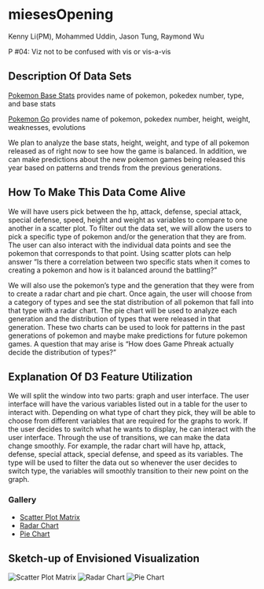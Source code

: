 # miesesOpening
Kenny Li(PM), Mohammed Uddin, Jason Tung, Raymond Wu

P #04: Viz not to be confused with vis or vis-a-vis

## Description Of Data Sets
[Pokemon Base Stats](https://github.com/fanzeyi/pokemon.json/blob/master/pokedex.json)
provides name of pokemon, pokedex number, type, and base stats

[Pokemon Go](https://raw.githubusercontent.com/Biuni/PokemonGO-Pokedex/master/pokedex.json)
provides name of pokemon, pokedex number, height, weight, weaknesses, evolutions

We plan to analyze the base stats, height, weight, and type of all pokemon released as of right now to see how the game is balanced. In 
addition, we can make predictions about the new pokemon games being released this year based on patterns and trends from the previous 
generations.

## How To Make This Data Come Alive
We will have users pick between the hp, attack, defense, special attack, special defense, speed, height and weight as variables to compare
to one another in a scatter plot. To filter out the data set, we will allow the users to pick a specific type of pokemon and/or the
generation that they are from. The user can also interact with the individual data points and see the pokemon that corresponds to that
point. Using scatter plots can help answer “Is there a correlation between two specific stats when it comes to creating a pokemon and how
is it balanced around the battling?”

We will also use the pokemon’s type and the generation that they were from to create a radar chart and pie chart. Once again, the user
will choose from a category of types and see the stat distribution of all pokemon that fall into that type with a radar chart. The pie
chart will be used to analyze each generation and the distribution of types that were released in that generation. These two charts can be
used to look for patterns in the past generations of pokemon and maybe make predictions for future pokemon games. A question that may
arise is “How does Game Phreak actually decide the distribution of types?”

## Explanation Of D3 Feature Utilization
We will split the window into two parts: graph and user interface. The user interface will have the various variables listed out in a
table for the user to interact with. Depending on what type of chart they pick, they will be able to choose from different variables that
are required for the graphs to work. If the user decides to switch what he wants to display, he can interact with the user interface.
Through the use of transitions, we can make the data change smoothly. For example, the radar chart will have hp, attack, defense, special
attack, special defense, and speed as its variables. The type will be used to filter the data out so whenever the user decides to switch
type, the variables will smoothly transition to their new point on the graph.

### Gallery
* [Scatter Plot Matrix](https://observablehq.com/@d3/scatterplot-matrix)
* [Radar Chart](https://www.visualcinnamon.com/2013/09/making-d3-radar-chart-look-bit-better.html)
* [Pie Chart](https://observablehq.com/@d3/pie-chart)

## Sketch-up of Envisioned Visualization
![Scatter Plot Matrix](https://i.imgur.com/1RdvWRI.png)
![Radar Chart](https://imgur.com/1KkQvSZ.png)
![Pie Chart](https://imgur.com/VhNjhgY.png)
